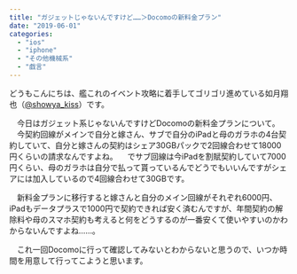 ```yaml
---
title: "ガジェットじゃないんですけど……＞Docomoの新料金プラン"
date: "2019-06-01"
categories: 
  - "ios"
  - "iphone"
  - "その他機械系"
  - "戯言"
---
```


どうもこんにちは、艦これのイベント攻略に着手してゴリゴリ進めている如月翔也（[@showya\_kiss](http://twitter.com/showya_kiss)）です。

　今日はガジェット系じゃないんですけどDocomoの新料金プランについて。 　今契約回線がメインで自分と嫁さん、サブで自分のiPadと母のガラホの4台契約していて、自分と嫁さんの契約はシェア30GBパックで2回線合わせて18000円くらいの請求なんですよね。 　でサブ回線は今iPadを割賦契約していて7000円くらい、母のガラホは自分で払って貰っているんでどうでもいいんですがシェアには加入しているので4回線合わせて30GBです。

　新料金プランに移行すると嫁さんと自分のメイン回線がそれぞれ6000円、iPadもデータプラスで1000円で契約できれば安く済むんですが、年間契約の解除料や母のスマホ契約も考えると何をどうするのが一番安くて使いやすいのかわからないんですよね……。

　これ一回Docomoに行って確認してみないとわからないと思うので、いつか時間を用意して行ってこようと思います。
